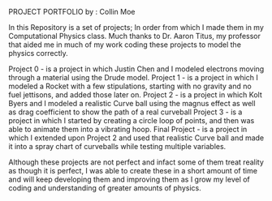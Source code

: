 PROJECT PORTFOLIO
by : Collin Moe

In this Repository is a set of projects; In order from which I made them in my Computational Physics class.
Much thanks to Dr. Aaron Titus, my professor that aided me in much of my work coding these projects to model the physics correctly.

Project 0 - is a project in which Justin Chen and I modeled electrons moving through a material using the Drude model.
  Project 1 - is a project in which I modeled a Rocket with a few stipulations, starting with no gravity and no fuel jettisons, and added those later on.
  Project 2 - is a project in which Kolt Byers and I modeled a realistic Curve ball using the magnus effect as well as drag coefficient to show the path of a real curveball
  Project 3 - is a project in which I started by creating a circle loop of points, and then was able to animate them into a vibrating hoop.
  Final Project - is a project in which I extended upon Project 2 and used that realistic Curve ball and made it into a spray chart of curveballs while testing multiple variables.

Although these projects are not perfect and infact some of them treat reality as though it is perfect, I was able to create these in a short amount of time and will keep developing them and improving them as I grow my level of coding and understanding of greater amounts of physics.
